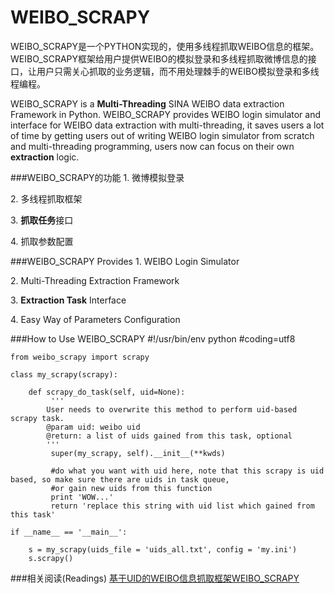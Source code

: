 WEIBO_SCRAPY
============

WEIBO\_SCRAPY是一个PYTHON实现的，使用多线程抓取WEIBO信息的框架。WEIBO\_SCRAPY框架给用户提供WEIBO的模拟登录和多线程抓取微博信息的接口，让用户只需关心抓取的业务逻辑，而不用处理棘手的WEIBO模拟登录和多线程编程。

WEIBO\_SCRAPY is a **Multi-Threading** SINA WEIBO data extraction Framework in Python. WEIBO\_SCRAPY provides WEIBO login simulator and interface for WEIBO data extraction with multi-threading, it saves users a lot of time by getting users out of writing WEIBO login simulator from scratch and multi-threading programming, users now can focus on their own **extraction** logic.

###WEIBO\_SCRAPY的功能
1\. 微博模拟登录

2\. 多线程抓取框架

3\. **抓取任务**接口

4\. 抓取参数配置

###WEIBO\_SCRAPY Provides
1\. WEIBO Login Simulator

2\. Multi-Threading Extraction Framework

3\. **Extraction Task** Interface

4\. Easy Way of Parameters Configuration

###How to Use WEIBO\_SCRAPY
	#!/usr/bin/env python
	#coding=utf8

	from weibo_scrapy import scrapy

	class my_scrapy(scrapy):
		
		def scrapy_do_task(self, uid=None):
		     '''
		    User needs to overwrite this method to perform uid-based scrapy task.
		    @param uid: weibo uid
		    @return: a list of uids gained from this task, optional
		    '''
		     super(my_scrapy, self).__init__(**kwds)
		     
		     #do what you want with uid here, note that this scrapy is uid based, so make sure there are uids in task queue, 
		     #or gain new uids from this function
		     print 'WOW...'
		     return 'replace this string with uid list which gained from this task'
		 
	if __name__ == '__main__':
		
		s = my_scrapy(uids_file = 'uids_all.txt', config = 'my.ini')
		s.scrapy()

###相关阅读(Readings)
[基于UID的WEIBO信息抓取框架WEIBO_SCRAPY](http://yoyzhou.github.io/blog/2013/04/08/weibo-scrapy-framework-with-multi-threading/)
